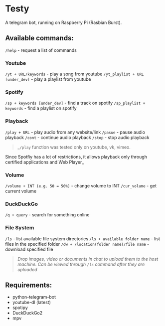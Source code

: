 # Testy

A telegram bot, running on Raspberry Pi (Rasbian Burst).



## Available commands:

```/help``` - request a list of commands 

### Youtube

```/yt + URL/keywords``` - play a song from youtube
```/yt_playlist + URL [under_dev]``` - play a playlist from youtube

### Spotify

```/sp + keywords [under_dev]``` - find a track on spotify
```/sp_playlist + keywords``` - find a playlist on spotify

### Playback

```/play + URL``` - play audio from any website/link
```/pasue``` - pause audio playback
```/cont``` - continue audio playback
```/stop``` - stop audio playback

>_```/play``` function was tested only on youtube, vk, vimeo.

Since Spotfiy has a lot of restrictions, it allows playback only through certified applications and Web Player_

### Volume

```/volume + INT (e.g. 50 = 50%)``` - change volume to INT
```/cur_volume``` - get current volume

### DuckDuckGo

```/q + query``` - search for something online

### File System

```/ls``` - list available file system directories
```/ls + available folder name``` - list files in the specified folder
```/dw + /location(folder name)/file name``` - download specified file


>_Drop images, video or documents in chat to upload them to the host machine. Can be viewed through ```/ls``` command after they are uploaded_

## Requirements:

- python-telegram-bot
- youtube-dl (latest)
- spotipy
- DuckDuckGo2
- mpv
